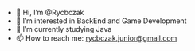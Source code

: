 - 👋 Hi, I’m @Rycbczak
- 👀 I’m interested in BackEnd and Game Development
- 🌱 I’m currently studying Java
- 📫 How to reach me: rycbczak.junior@gmail.com

<!---
Rycbczak/Rycbczak is a ✨ special ✨ repository because its `README.md` (this file) appears on your GitHub profile.
You can click the Preview link to take a look at your changes.
--->
